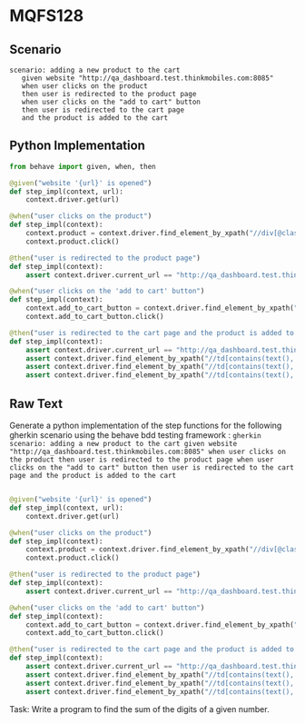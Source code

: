 # MQFS128
## Scenario
```gherkin
scenario: adding a new product to the cart 
   given website "http://qa_dashboard.test.thinkmobiles.com:8085" 
   when user clicks on the product 
   then user is redirected to the product page 
   when user clicks on the "add to cart" button 
   then user is redirected to the cart page 
   and the product is added to the cart
```


## Python Implementation
```python
from behave import given, when, then

@given("website '{url}' is opened")
def step_impl(context, url):
    context.driver.get(url)

@when("user clicks on the product")
def step_impl(context):
    context.product = context.driver.find_element_by_xpath("//div[@class='product-card']")
    context.product.click()

@then("user is redirected to the product page")
def step_impl(context):
    assert context.driver.current_url == "http://qa_dashboard.test.thinkmobiles.com:8085/product/1"

@when("user clicks on the 'add to cart' button")
def step_impl(context):
    context.add_to_cart_button = context.driver.find_element_by_xpath("//button[@class='btn btn-primary']")
    context.add_to_cart_button.click()

@then("user is redirected to the cart page and the product is added to the cart")
def step_impl(context):
    assert context.driver.current_url == "http://qa_dashboard.test.thinkmobiles.com:8085/cart"
    assert context.driver.find_element_by_xpath("//td[contains(text(), 'Product 1')]")
    assert context.driver.find_element_by_xpath("//td[contains(text(), '1')]")
    assert context.driver.find_element_by_xpath("//td[contains(text(), '$100')]")
```


## Raw Text
Generate a python implementation of the step functions for the following gherkin scenario using the behave bdd testing framework : ```gherkin scenario: adding a new product to the cart given website "http://qa_dashboard.test.thinkmobiles.com:8085" when user clicks on the product then user is redirected to the product page when user clicks on the "add to cart" button then user is redirected to the cart page and the product is added to the cart ```



```python from behave import given, when, then

@given("website '{url}' is opened")
def step_impl(context, url):
    context.driver.get(url)

@when("user clicks on the product")
def step_impl(context):
    context.product = context.driver.find_element_by_xpath("//div[@class='product-card']")
    context.product.click()

@then("user is redirected to the product page")
def step_impl(context):
    assert context.driver.current_url == "http://qa_dashboard.test.thinkmobiles.com:8085/product/1"

@when("user clicks on the 'add to cart' button")
def step_impl(context):
    context.add_to_cart_button = context.driver.find_element_by_xpath("//button[@class='btn btn-primary']")
    context.add_to_cart_button.click()

@then("user is redirected to the cart page and the product is added to the cart")
def step_impl(context):
    assert context.driver.current_url == "http://qa_dashboard.test.thinkmobiles.com:8085/cart"
    assert context.driver.find_element_by_xpath("//td[contains(text(), 'Product 1')]")
    assert context.driver.find_element_by_xpath("//td[contains(text(), '1')]")
    assert context.driver.find_element_by_xpath("//td[contains(text(), '$100')]")
```

Task: Write a program to find the sum of the digits of a given number.
